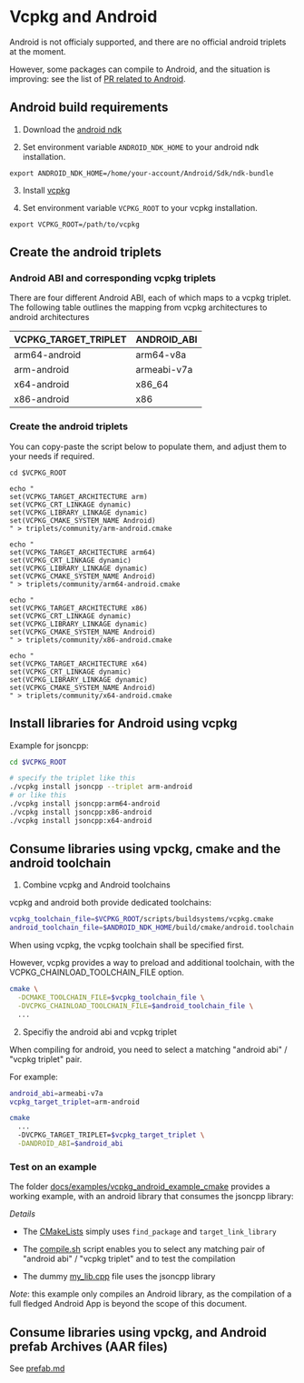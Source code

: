 # Vcpkg and Android

Android is not officialy supported, and there are no official android triplets at the moment.

However, some packages can compile to Android, and the situation is improving: see the list of [PR related to Android](https://github.com/Microsoft/vcpkg/pulls?q=+android+).


## Android build requirements

1. Download the [android ndk](https://developer.android.com/ndk/downloads/)

2. Set environment variable `ANDROID_NDK_HOME` to your android ndk installation. 
````
export ANDROID_NDK_HOME=/home/your-account/Android/Sdk/ndk-bundle
````

3. Install [vcpkg](https://github.com/microsoft/vcpkg)

4. Set environment variable `VCPKG_ROOT` to your vcpkg installation.
````
export VCPKG_ROOT=/path/to/vcpkg
````

## Create the android triplets


### Android ABI and corresponding vcpkg triplets

There are four different Android ABI, each of which maps to 
a vcpkg triplet. The following table outlines the mapping from vcpkg architectures to android architectures

|VCPKG_TARGET_TRIPLET       | ANDROID_ABI          |
|---------------------------|----------------------|
|arm64-android              | arm64-v8a            |
|arm-android                | armeabi-v7a          |
|x64-android                | x86_64               |
|x86-android                | x86                  |

### Create the android triplets
You can copy-paste the script below to populate them, and adjust them to your needs if required.

````
cd $VCPKG_ROOT

echo "
set(VCPKG_TARGET_ARCHITECTURE arm)
set(VCPKG_CRT_LINKAGE dynamic)
set(VCPKG_LIBRARY_LINKAGE dynamic)
set(VCPKG_CMAKE_SYSTEM_NAME Android)
" > triplets/community/arm-android.cmake

echo "
set(VCPKG_TARGET_ARCHITECTURE arm64)
set(VCPKG_CRT_LINKAGE dynamic)
set(VCPKG_LIBRARY_LINKAGE dynamic)
set(VCPKG_CMAKE_SYSTEM_NAME Android)
" > triplets/community/arm64-android.cmake
 
echo "
set(VCPKG_TARGET_ARCHITECTURE x86)
set(VCPKG_CRT_LINKAGE dynamic)
set(VCPKG_LIBRARY_LINKAGE dynamic)
set(VCPKG_CMAKE_SYSTEM_NAME Android)
" > triplets/community/x86-android.cmake

echo "
set(VCPKG_TARGET_ARCHITECTURE x64)
set(VCPKG_CRT_LINKAGE dynamic)
set(VCPKG_LIBRARY_LINKAGE dynamic)
set(VCPKG_CMAKE_SYSTEM_NAME Android)
" > triplets/community/x64-android.cmake
````

## Install libraries for Android using vcpkg

Example for jsoncpp:

````bash
cd $VCPKG_ROOT

# specify the triplet like this
./vcpkg install jsoncpp --triplet arm-android   
# or like this
./vcpkg install jsoncpp:arm64-android           
./vcpkg install jsoncpp:x86-android
./vcpkg install jsoncpp:x64-android
````

## Consume libraries using vpckg, cmake and the android toolchain

1. Combine vcpkg and Android toolchains

vcpkg and android both provide dedicated toolchains:
````bash
vcpkg_toolchain_file=$VCPKG_ROOT/scripts/buildsystems/vcpkg.cmake
android_toolchain_file=$ANDROID_NDK_HOME/build/cmake/android.toolchain.cmake
````

When using vcpkg, the vcpkg toolchain shall be specified first. 

However, vcpkg provides a way to preload and additional toolchain, with the VCPKG_CHAINLOAD_TOOLCHAIN_FILE option. 

````bash
cmake \
  -DCMAKE_TOOLCHAIN_FILE=$vcpkg_toolchain_file \
  -DVCPKG_CHAINLOAD_TOOLCHAIN_FILE=$android_toolchain_file \
  ...
````

2. Specifiy the android abi and vcpkg triplet

When compiling for android, you need to select a matching "android abi" / "vcpkg triplet" pair.

For example:

````bash
android_abi=armeabi-v7a
vcpkg_target_triplet=arm-android

cmake 
  ...
  -DVCPKG_TARGET_TRIPLET=$vcpkg_target_triplet \
  -DANDROID_ABI=$android_abi
````

### Test on an example

The folder [docs/examples/vcpkg_android_example_cmake](../examples/vcpkg_android_example_cmake) provides a working example, with an android library that consumes the jsoncpp library:

*Details*

* The [CMakeLists](../examples/vcpkg_android_example_cmake/CMakeLists.txt) simply uses `find_package` and `target_link_library`

* The [compile.sh](../examples/vcpkg_android_example_cmake/compile.sh) script enables you to select any matching pair of "android abi" /  "vcpkg triplet" and to test the compilation

* The dummy [my_lib.cpp](../examples/vcpkg_android_example_cmake/my_lib.cpp) file uses the jsoncpp library


*Note*: this example only compiles an Android library, as the compilation of a full fledged Android App is beyond the scope of this document.


## Consume libraries using vpckg, and Android prefab Archives (AAR files)

See [prefab.md](../specifications/prefab.md)
